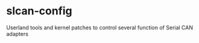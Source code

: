 # slcan-config
Userland tools and kernel patches to control several function of Serial CAN adapters

